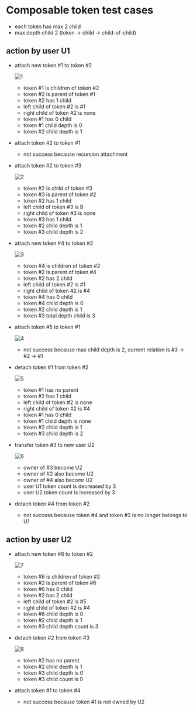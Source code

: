 # Composable token test cases

- each token has max 2 child
- max depth child 2 (token -> child -> child-of-child)

## action by user U1

- attach new token #1 to token #2

  ![1](imgs/1.png)

  - token #1 is children of token #2
  - token #2 is parent of token #1
  - token #2 has 1 child
  - left child of token #2 is #1
  - right child of token #2 is none
  - token #1 has 0 child
  - token #1 child depth is 0
  - token #2 child depth is 1

- attach token #2 to token #1

  - not success because recursion attachment

- attach token #2 to token #3

  ![2](imgs/2.png)

  - token #2 is child of token #3
  - token #3 is parent of token #2
  - token #2 has 1 child
  - left child of token #3 is B
  - right child of token #3 is none
  - token #3 has 1 child
  - token #2 child depth is 1
  - token #3 child depth is 2

- attach new token #4 to token #2

  ![3](imgs/3.png)

  - token #4 is children of token #2
  - token #2 is parent of token #4
  - token #2 has 2 child
  - left child of token #2 is #1
  - right child of token #2 is #4
  - token #4 has 0 child
  - token #4 child depth is 0
  - token #2 child depth is 1
  - token #3 total depth child is 3

- attach token #5 to token #1

  ![4](imgs/4.png)

  - not success because max child depth is 2, current relation is #3 -> #2 -> #1

- detach token #1 from token #2

  ![5](imgs/5.png)

  - token #1 has no parent
  - token #2 has 1 child
  - left child of token #2 is none
  - right child of token #2 is #4
  - token #1 has 0 child
  - token #1 child depth is none
  - token #2 child depth is 1
  - token #3 child depth is 2

- transfer token #3 to new user U2

  ![6](imgs/6.png)

  - owner of #3 become U2
  - owner of #2 also become U2
  - owner of #4 also becomr U2
  - user U1 token count is decreased by 3
  - user U2 token count is increased by 3

- detach token #4 from token #2
  - not success because token #4 and token #2 is no longer belongs to U1

## action by user U2

- attach new token #6 to token #2

  ![7](imgs/7.png)

  - token #6 is children of token #2
  - token #2 is parent of token #6
  - token #6 has 0 child
  - token #2 has 2 child
  - left child of token #2 is #5
  - right child of token #2 is #4
  - token #6 child depth is 0
  - token #2 child depth is 1
  - token #3 child depth count is 3

- detach token #2 from token #3

  ![8](imgs/8.png)

  - token #2 has no parent
  - token #2 child depth is 1
  - token #3 child depth is 0
  - token #3 child count is 0

- attach token #1 to token #4
  - not success because token #1 is not owned by U2
